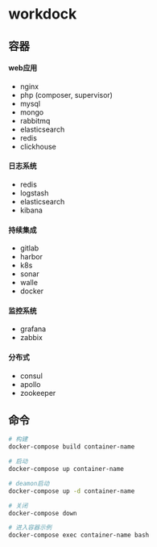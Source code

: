 # workdock

## 容器
#### web应用
- nginx
- php (composer, supervisor)
- mysql
- mongo
- rabbitmq
- elasticsearch
- redis
- clickhouse

#### 日志系统
- redis
- logstash
- elasticsearch
- kibana

#### 持续集成
- gitlab
- harbor
- k8s
- sonar
- walle
- docker

#### 监控系统
- grafana
- zabbix

#### 分布式
- consul
- apollo
- zookeeper


## 命令
```bash
# 构建
docker-compose build container-name

# 启动
docker-compose up container-name

# deamon启动
docker-compose up -d container-name

# 关闭
docker-compose down

# 进入容器示例
docker-compose exec container-name bash
```


